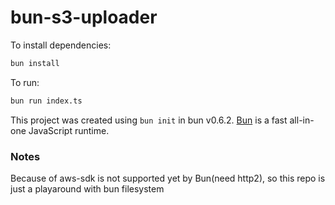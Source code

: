 # bun-s3-uploader

To install dependencies:

```bash
bun install
```

To run:

```bash
bun run index.ts
```

This project was created using `bun init` in bun v0.6.2. [Bun](https://bun.sh) is a fast all-in-one JavaScript runtime.

### Notes
Because of aws-sdk is not supported yet by Bun(need http2), so this repo is just a playaround with bun filesystem
